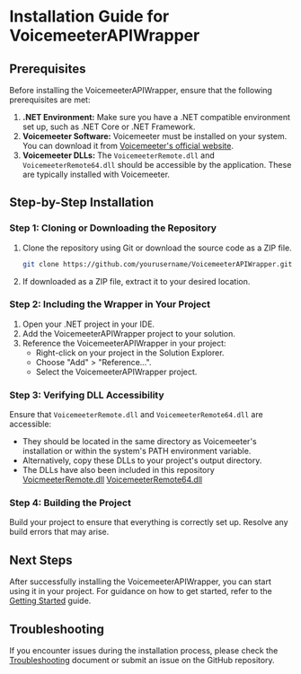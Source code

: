 ﻿
# Installation Guide for VoicemeeterAPIWrapper

## Prerequisites

Before installing the VoicemeeterAPIWrapper, ensure that the following prerequisites are met:<br>
1. **.NET Environment:** Make sure you have a .NET compatible environment set up, such as .NET Core or .NET Framework.<br>
2. **Voicemeeter Software:** Voicemeeter must be installed on your system. You can download it from [Voicemeeter's official website](https://vb-audio.com/Voicemeeter/).<br>
3. **Voicemeeter DLLs:** The `VoicemeeterRemote.dll` and `VoicemeeterRemote64.dll` should be accessible by the application. These are typically installed with Voicemeeter.

## Step-by-Step Installation

### Step 1: Cloning or Downloading the Repository

1. Clone the repository using Git or download the source code as a ZIP file.
    ```bash
    git clone https://github.com/yourusername/VoicemeeterAPIWrapper.git
    ```
2. If downloaded as a ZIP file, extract it to your desired location.

### Step 2: Including the Wrapper in Your Project

1. Open your .NET project in your IDE.<br>
2. Add the VoicemeeterAPIWrapper project to your solution.<br>
3. Reference the VoicemeeterAPIWrapper in your project:
    - Right-click on your project in the Solution Explorer.
    - Choose "Add" > "Reference...".
    - Select the VoicemeeterAPIWrapper project.

### Step 3: Verifying DLL Accessibility

Ensure that `VoicemeeterRemote.dll` and `VoicemeeterRemote64.dll` are accessible:<br>
- They should be located in the same directory as Voicemeeter's installation or within the system's PATH environment variable.<br>
- Alternatively, copy these DLLs to your project's output directory.<br>
- The DLLs have also been included in this repository [VoicmeeterRemote.dll](..\VoicemeeterAPIWrapper\VoicemeeterRemote.dll) [VoicemeeterRemote64.dll](..\VoicemeeterAPIWrapper\VoicemeeterRemote64.dll)

### Step 4: Building the Project

Build your project to ensure that everything is correctly set up. Resolve any build errors that may arise.

## Next Steps

After successfully installing the VoicemeeterAPIWrapper, you can start using it in your project. For guidance on how to get started, refer to the [Getting Started](Getting_Started.md) guide.

## Troubleshooting

If you encounter issues during the installation process, please check the [Troubleshooting](Troubleshooting.md) document or submit an issue on the GitHub repository.

